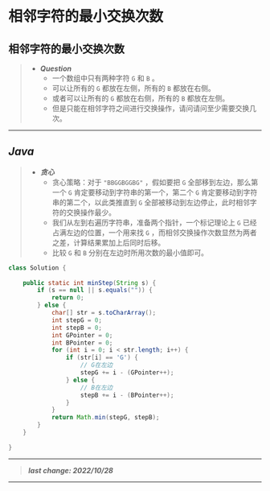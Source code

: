 # 相邻字符的最小交换次数

## 相邻字符的最小交换次数

> - ***Question***
>   - 一个数组中只有两种字符 `G` 和 `B` 。
>   - 可以让所有的 `G` 都放在左侧，所有的 `B` 都放在右侧。
>   - 或者可以让所有的 `G` 都放在右侧，所有的 `B` 都放在左侧。
>   - 但是只能在相邻字符之间进行交换操作，请问请问至少需要交换几次。

---

## *Java*

> - ***贪心***
>   - 贪心策略：对于 `"BBGGBGGBG"` ，假如要把 `G` 全部移到左边，那么第一个 `G` 肯定要移动到字符串的第一个，第二个 `G` 肯定要移动到字符串的第二个，以此类推直到 `G` 全部被移动到左边停止，此时相邻字符的交换操作最少。
>   - 我们从左到右遍历字符串，准备两个指针，一个标记理论上 `G` 已经占满左边的位置，一个用来找 `G` ，而相邻交换操作次数显然为两者之差，计算结果累加上后同时后移。
>   - 比较 `G` 和 `B` 分别在左边时所用次数的最小值即可。

```java
class Solution {
    
    public static int minStep(String s) {
        if (s == null || s.equals("")) {
            return 0;
        } else {
            char[] str = s.toCharArray();
            int stepG = 0;
            int stepB = 0;
            int GPointer = 0;
            int BPointer = 0;
            for (int i = 0; i < str.length; i++) {
                if (str[i] == 'G') {
                    // G在左边
                    stepG += i - (GPointer++);
                } else {
                    // B在左边
                    stepB += i - (BPointer++);
                }
            }
            return Math.min(stepG, stepB);
        }
    }
    
}
```

---

> ***last change: 2022/10/28***

---
